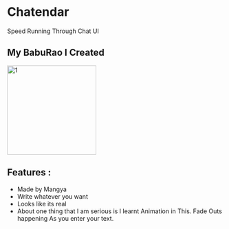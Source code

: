 # Chatendar

Speed Running Through Chat UI

## My BabuRao I Created 

<img width="207" alt="1" src="https://user-images.githubusercontent.com/45462725/87334457-4bf17580-c55c-11ea-8748-967f23f5a40b.PNG">

## Features :

- Made by Mangya 
- Write whatever you want
- Looks like its real
- About one thing that I am serious is I learnt Animation in This. Fade Outs happening As you enter your text.
